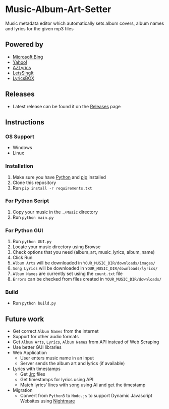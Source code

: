 # Music-Album-Art-Setter
Music metadata editor which automatically sets album covers, album names and lyrics for the given mp3 files

## Powered by 
- [Microsoft Bing](https://www.bing.com/)
- [Yahoo!](https://search.yahoo.com/)
- [AZLyrics](https://www.azlyrics.com/)
- [LetsSingIt](https://www.letssingit.com/)
- [LyricsBOX](https://www.lyricsbox.com/)

## Releases
- Latest release can be found it on the [Releases](https://github.com/SamiAlavi/Music-Album-Art-Setter/releases) page

## Instructions

### OS Support
- Windows
- Linux

### Installation
1) Make sure you have [Python](https://www.python.org/) and [pip](https://pip.pypa.io/en/stable/installation/) installed
2) Clone this repository
3) Run `pip install -r requirements.txt`

### For Python Script
1) Copy your music in the `./Music` directory
2) Run `python main.py`

### For Python GUI
1) Run `python GUI.py`
2) Locate your music directory using Browse
3) Check options that you need (album_art, music_lyrics, album_name)
4) Click Run
5) `Album Arts` will be downloaded in `YOUR_MUSIC_DIR/downloads/images/`
6) `Song Lyrics` will be downloaded in `YOUR_MUSIC_DIR/downloads/lyrics/`
7) `Album Names` are currently set using the `count.txt` file
8) `Errors` can be checked from files created in `YOUR_MUSIC_DIR/downloads/`

### Build
- Run `python build.py`

## Future work
- Get correct `Album Names` from the internet
- Support for other audio formats
- Get `Album Arts`, `Lyrics`, `Album Names` from API instead of Web Scraping
- Use better GUI libraries
- Web Application
    - User enters music name in an input
    - Server sends the album art and lyrics (if available)
- Lyrics with timestamps
    - Get [.lrc](https://en.wikipedia.org/wiki/LRC_(file_format)) files
    - Get timestamps for lyrics using API
    - Match lyrics' lines with song using AI and get the timestamp
- Migration
    - Convert from `Python3` to `Node.js` to support Dynamic Javascript Websites using [Nightmare](https://github.com/segmentio/nightmare)
